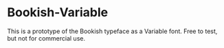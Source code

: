 # Bookish-Variable

This is a prototype of the Bookish typeface as a Variable font. Free to test, but not for commercial use.
